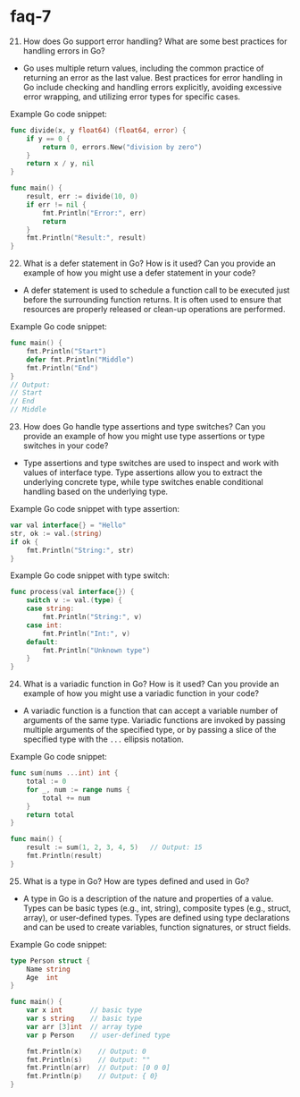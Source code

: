 # faq-7

21. How does Go support error handling? What are some best practices for handling errors in Go?

* Go uses multiple return values, including the common practice of returning an error as the last value. Best practices for error handling in Go include checking and handling errors explicitly, avoiding excessive error wrapping, and utilizing error types for specific cases.

Example Go code snippet:

```go
func divide(x, y float64) (float64, error) {
    if y == 0 {
        return 0, errors.New("division by zero")
    }
    return x / y, nil
}

func main() {
    result, err := divide(10, 0)
    if err != nil {
        fmt.Println("Error:", err)
        return
    }
    fmt.Println("Result:", result)
}
```

22. What is a defer statement in Go? How is it used? Can you provide an example of how you might use a defer statement in your code?

* A defer statement is used to schedule a function call to be executed just before the surrounding function returns. It is often used to ensure that resources are properly released or clean-up operations are performed.

Example Go code snippet:

```go
func main() {
    fmt.Println("Start")
    defer fmt.Println("Middle")
    fmt.Println("End")
}
// Output:
// Start
// End
// Middle
```

23. How does Go handle type assertions and type switches? Can you provide an example of how you might use type assertions or type switches in your code?

* Type assertions and type switches are used to inspect and work with values of interface type. Type assertions allow you to extract the underlying concrete type, while type switches enable conditional handling based on the underlying type.

Example Go code snippet with type assertion:

```go
var val interface{} = "Hello"
str, ok := val.(string)
if ok {
    fmt.Println("String:", str)
}
```

Example Go code snippet with type switch:

```go
func process(val interface{}) {
    switch v := val.(type) {
    case string:
        fmt.Println("String:", v)
    case int:
        fmt.Println("Int:", v)
    default:
        fmt.Println("Unknown type")
    }
}
```

24. What is a variadic function in Go? How is it used? Can you provide an example of how you might use a variadic function in your code?

* A variadic function is a function that can accept a variable number of arguments of the same type. Variadic functions are invoked by passing multiple arguments of the specified type, or by passing a slice of the specified type with the `...` ellipsis notation.

Example Go code snippet:

```go
func sum(nums ...int) int {
    total := 0
    for _, num := range nums {
        total += num
    }
    return total
}

func main() {
    result := sum(1, 2, 3, 4, 5)   // Output: 15
    fmt.Println(result)
}
```

25. What is a type in Go? How are types defined and used in Go?

* A type in Go is a description of the nature and properties of a value. Types can be basic types (e.g., int, string), composite types (e.g., struct, array), or user-defined types. Types are defined using type declarations and can be used to create variables, function signatures, or struct fields.

Example Go code snippet:

```go
type Person struct {
    Name string
    Age  int
}

func main() {
    var x int       // basic type
    var s string    // basic type
    var arr [3]int  // array type
    var p Person    // user-defined type

    fmt.Println(x)    // Output: 0
    fmt.Println(s)    // Output: ""
    fmt.Println(arr)  // Output: [0 0 0]
    fmt.Println(p)    // Output: { 0}
}
```
